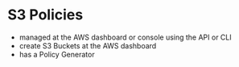 # S3 Policies
- managed at the AWS dashboard or console using the API or CLI
- create S3 Buckets at the AWS dashboard
- has a Policy Generator
